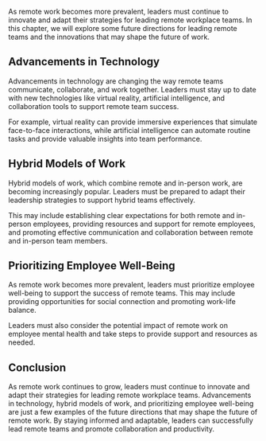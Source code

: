 
As remote work becomes more prevalent, leaders must continue to innovate and adapt their strategies for leading remote workplace teams. In this chapter, we will explore some future directions for leading remote teams and the innovations that may shape the future of work.

Advancements in Technology
--------------------------

Advancements in technology are changing the way remote teams communicate, collaborate, and work together. Leaders must stay up to date with new technologies like virtual reality, artificial intelligence, and collaboration tools to support remote team success.

For example, virtual reality can provide immersive experiences that simulate face-to-face interactions, while artificial intelligence can automate routine tasks and provide valuable insights into team performance.

Hybrid Models of Work
---------------------

Hybrid models of work, which combine remote and in-person work, are becoming increasingly popular. Leaders must be prepared to adapt their leadership strategies to support hybrid teams effectively.

This may include establishing clear expectations for both remote and in-person employees, providing resources and support for remote employees, and promoting effective communication and collaboration between remote and in-person team members.

Prioritizing Employee Well-Being
--------------------------------

As remote work becomes more prevalent, leaders must prioritize employee well-being to support the success of remote teams. This may include providing opportunities for social connection and promoting work-life balance.

Leaders must also consider the potential impact of remote work on employee mental health and take steps to provide support and resources as needed.

Conclusion
----------

As remote work continues to grow, leaders must continue to innovate and adapt their strategies for leading remote workplace teams. Advancements in technology, hybrid models of work, and prioritizing employee well-being are just a few examples of the future directions that may shape the future of remote work. By staying informed and adaptable, leaders can successfully lead remote teams and promote collaboration and productivity.
